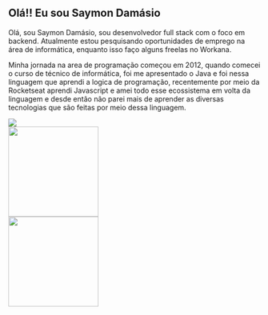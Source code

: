 ## Olá!! Eu sou Saymon Damásio

 <div>
  <div style={{display:flex}}>
    <div>
      <p>
        Olá, sou Saymon Damásio, sou desenvolvedor full stack com o foco em backend. Atualmente estou pesquisando oportunidades de emprego na área de informática, enquanto isso faço alguns freelas no Workana.
      </p>
      <p>
        Minha jornada na area de programação começou em 2012, quando comecei o curso de técnico de informática, foi me apresentado o Java e foi nessa linguagem que aprendi a logica de programação, recentemente por meio da Rocketseat aprendi Javascript e amei todo esse ecossistema em volta da linguagem e desde então não parei mais de aprender as diversas tecnologias que são feitas por meio dessa linguagem.
      </p>
    </div>
    <img src="./github/computer-illustration.png" />
  </div>
  <div>
    <img height="180em" src="https://github-readme-stats.vercel.app/api?username=saymondamasio&show_icons=true&include_all_commits=true&count_private=true&theme=dracula"/>
  </div>
  <div>
    <img height="180em" src="https://github-readme-stats.vercel.app/api/top-langs/?username=saymondamasio&layout=compact&theme=dracula"/>
  </div>
</div>
